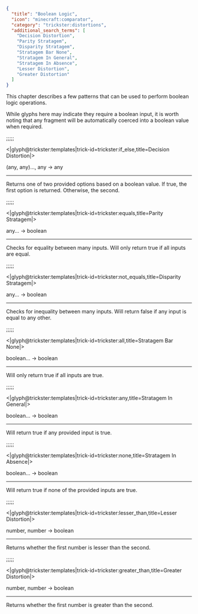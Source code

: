 ```json
{
  "title": "Boolean Logic",
  "icon": "minecraft:comparator",
  "category": "trickster:distortions",
  "additional_search_terms": [
    "Decision Distortion",
    "Parity Stratagem",
    "Disparity Stratagem",
    "Stratagem Bar None",
    "Stratagem In General",
    "Stratagem In Absence",
    "Lesser Distortion",
    "Greater Distortion"
  ]
}
```

This chapter describes a few patterns that can be used to perform boolean logic operations.


While glyphs here may indicate they require a boolean input, 
it is worth noting that any fragment will be automatically coerced into a boolean value when required.

;;;;;

<|glyph@trickster:templates|trick-id=trickster:if_else,title=Decision Distortion|>

(any, any)..., any -> any

---

Returns one of two provided options based on a boolean value. 
If true, the first option is returned. Otherwise, the second.

;;;;;

<|glyph@trickster:templates|trick-id=trickster:equals,title=Parity Stratagem|>

any... -> boolean

---

Checks for equality between many inputs. Will only return true if all inputs are equal.

;;;;;

<|glyph@trickster:templates|trick-id=trickster:not_equals,title=Disparity Stratagem|>

any... -> boolean

---

Checks for inequality between many inputs. Will return false if any input is equal to any other.

;;;;;

<|glyph@trickster:templates|trick-id=trickster:all,title=Stratagem Bar None|>

boolean... -> boolean

---

Will only return true if all inputs are true.

;;;;;

<|glyph@trickster:templates|trick-id=trickster:any,title=Stratagem In General|>

boolean... -> boolean

---

Will return true if any provided input is true.

;;;;;

<|glyph@trickster:templates|trick-id=trickster:none,title=Stratagem In Absence|>

boolean... -> boolean

---

Will return true if none of the provided inputs are true.

;;;;;

<|glyph@trickster:templates|trick-id=trickster:lesser_than,title=Lesser Distortion|>

number, number -> boolean

---

Returns whether the first number is lesser than the second.

;;;;;

<|glyph@trickster:templates|trick-id=trickster:greater_than,title=Greater Distortion|>

number, number -> boolean

---

Returns whether the first number is greater than the second.